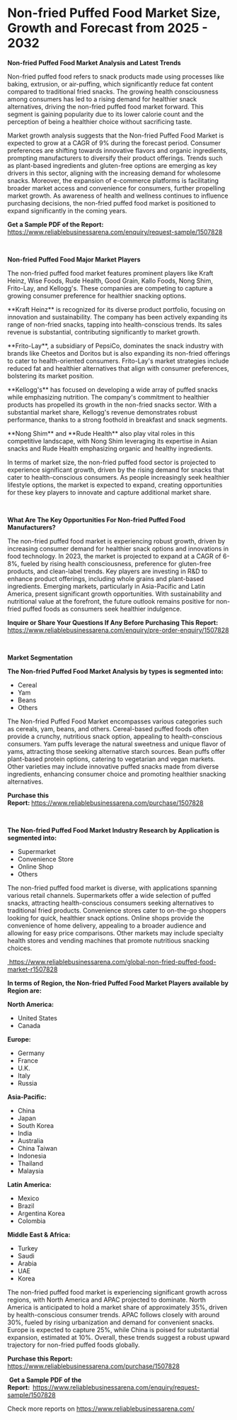 <p><h1>Non-fried Puffed Food Market Size, Growth and Forecast from 2025 - 2032</h1></p><p><strong>Non-fried Puffed Food Market Analysis and Latest Trends</strong></p>
<p><p>Non-fried puffed food refers to snack products made using processes like baking, extrusion, or air-puffing, which significantly reduce fat content compared to traditional fried snacks. The growing health consciousness among consumers has led to a rising demand for healthier snack alternatives, driving the non-fried puffed food market forward. This segment is gaining popularity due to its lower calorie count and the perception of being a healthier choice without sacrificing taste.</p><p>Market growth analysis suggests that the Non-fried Puffed Food Market is expected to grow at a CAGR of 9% during the forecast period. Consumer preferences are shifting towards innovative flavors and organic ingredients, prompting manufacturers to diversify their product offerings. Trends such as plant-based ingredients and gluten-free options are emerging as key drivers in this sector, aligning with the increasing demand for wholesome snacks. Moreover, the expansion of e-commerce platforms is facilitating broader market access and convenience for consumers, further propelling market growth. As awareness of health and wellness continues to influence purchasing decisions, the non-fried puffed food market is positioned to expand significantly in the coming years.</p></p>
<p><strong>Get a Sample PDF of the Report:&nbsp;</strong> <a href="https://www.reliablebusinessarena.com/enquiry/request-sample/1507828?utm_campaign=2928&utm_medium=2&utm_source=Github&utm_content=ia&utm_term=23032025&utm_id=non-fried-puffed-food">https://www.reliablebusinessarena.com/enquiry/request-sample/1507828</a></p>
<p>&nbsp;</p>
<p><strong>Non-fried Puffed Food Major Market Players</strong></p>
<p><p>The non-fried puffed food market features prominent players like Kraft Heinz, Wise Foods, Rude Health, Good Grain, Kallo Foods, Nong Shim, Frito-Lay, and Kellogg's. These companies are competing to capture a growing consumer preference for healthier snacking options. </p><p>**Kraft Heinz** is recognized for its diverse product portfolio, focusing on innovation and sustainability. The company has been actively expanding its range of non-fried snacks, tapping into health-conscious trends. Its sales revenue is substantial, contributing significantly to market growth.</p><p>**Frito-Lay**, a subsidiary of PepsiCo, dominates the snack industry with brands like Cheetos and Doritos but is also expanding its non-fried offerings to cater to health-oriented consumers. Frito-Lay's market strategies include reduced fat and healthier alternatives that align with consumer preferences, bolstering its market position.</p><p>**Kellogg's** has focused on developing a wide array of puffed snacks while emphasizing nutrition. The company's commitment to healthier products has propelled its growth in the non-fried snacks sector. With a substantial market share, Kellogg's revenue demonstrates robust performance, thanks to a strong foothold in breakfast and snack segments.</p><p>**Nong Shim** and **Rude Health** also play vital roles in this competitive landscape, with Nong Shim leveraging its expertise in Asian snacks and Rude Health emphasizing organic and healthy ingredients. </p><p>In terms of market size, the non-fried puffed food sector is projected to experience significant growth, driven by the rising demand for snacks that cater to health-conscious consumers. As people increasingly seek healthier lifestyle options, the market is expected to expand, creating opportunities for these key players to innovate and capture additional market share.</p></p>
<p>&nbsp;</p>
<p><strong>What Are The Key Opportunities For Non-fried Puffed Food Manufacturers?</strong></p>
<p><p>The non-fried puffed food market is experiencing robust growth, driven by increasing consumer demand for healthier snack options and innovations in food technology. In 2023, the market is projected to expand at a CAGR of 6-8%, fueled by rising health consciousness, preference for gluten-free products, and clean-label trends. Key players are investing in R&D to enhance product offerings, including whole grains and plant-based ingredients. Emerging markets, particularly in Asia-Pacific and Latin America, present significant growth opportunities. With sustainability and nutritional value at the forefront, the future outlook remains positive for non-fried puffed foods as consumers seek healthier indulgence.</p></p>
<p><strong>Inquire or Share Your Questions If Any Before Purchasing This Report:</strong> <a href="https://www.reliablebusinessarena.com/enquiry/pre-order-enquiry/1507828?utm_campaign=2928&utm_medium=2&utm_source=Github&utm_content=ia&utm_term=23032025&utm_id=non-fried-puffed-food">https://www.reliablebusinessarena.com/enquiry/pre-order-enquiry/1507828</a></p>
<p>&nbsp;</p>
<p><strong>Market Segmentation</strong></p>
<p><strong>The Non-fried Puffed Food Market Analysis by types is segmented into:</strong></p>
<p><ul><li>Cereal</li><li>Yam</li><li>Beans</li><li>Others</li></ul></p>
<p><p>The Non-fried Puffed Food Market encompasses various categories such as cereals, yam, beans, and others. Cereal-based puffed foods often provide a crunchy, nutritious snack option, appealing to health-conscious consumers. Yam puffs leverage the natural sweetness and unique flavor of yams, attracting those seeking alternative starch sources. Bean puffs offer plant-based protein options, catering to vegetarian and vegan markets. Other varieties may include innovative puffed snacks made from diverse ingredients, enhancing consumer choice and promoting healthier snacking alternatives.</p></p>
<p><strong>Purchase this Report:&nbsp;</strong><a href="https://www.reliablebusinessarena.com/purchase/1507828?utm_campaign=2928&utm_medium=2&utm_source=Github&utm_content=ia&utm_term=23032025&utm_id=non-fried-puffed-food">https://www.reliablebusinessarena.com/purchase/1507828</a></p>
<p>&nbsp;</p>
<p><strong>The Non-fried Puffed Food Market Industry Research by Application is segmented into:</strong></p>
<p><ul><li>Supermarket</li><li>Convenience Store</li><li>Online Shop</li><li>Others</li></ul></p>
<p><p>The non-fried puffed food market is diverse, with applications spanning various retail channels. Supermarkets offer a wide selection of puffed snacks, attracting health-conscious consumers seeking alternatives to traditional fried products. Convenience stores cater to on-the-go shoppers looking for quick, healthier snack options. Online shops provide the convenience of home delivery, appealing to a broader audience and allowing for easy price comparisons. Other markets may include specialty health stores and vending machines that promote nutritious snacking choices.</p></p>
<p><a href="https://www.reliablebusinessarena.com/global-non-fried-puffed-food-market-r1507828?utm_campaign=2928&utm_medium=2&utm_source=Github&utm_content=ia&utm_term=23032025&utm_id=non-fried-puffed-food">&nbsp;https://www.reliablebusinessarena.com/global-non-fried-puffed-food-market-r1507828</a></p>
<p><strong>In terms of Region, the Non-fried Puffed Food Market Players available by Region are:</strong></p>
<p>
    <p> <strong> North America: </strong>
        <ul>
            <li>United States</li>
            <li>Canada</li>
        </ul>
        </p> 
    <p> <strong> Europe: </strong>
        <ul>
            <li>Germany</li>
            <li>France</li>
            <li>U.K.</li>
            <li>Italy</li>
            <li>Russia</li>
        </ul>
        </p> 
    <p> <strong> Asia-Pacific: </strong>
        <ul>
            <li>China</li>
            <li>Japan</li>
            <li>South Korea</li>
            <li>India</li>
            <li>Australia</li>
            <li>China Taiwan</li>
            <li>Indonesia</li>
            <li>Thailand</li>
            <li>Malaysia</li>
        </ul>
        </p> 
    <p> <strong> Latin America: </strong>
        <ul>
            <li>Mexico</li>
            <li>Brazil</li>
            <li>Argentina Korea</li>
            <li>Colombia</li>
        </ul>
        </p> 
    <p> <strong> Middle East & Africa: </strong>
        <ul>
            <li>Turkey</li>
            <li>Saudi</li>
            <li>Arabia</li>
            <li>UAE</li>
            <li>Korea</li>
        </ul>
    </p>
    </p>
<p><p>The non-fried puffed food market is experiencing significant growth across regions, with North America and APAC projected to dominate. North America is anticipated to hold a market share of approximately 35%, driven by health-conscious consumer trends. APAC follows closely with around 30%, fueled by rising urbanization and demand for convenient snacks. Europe is expected to capture 25%, while China is poised for substantial expansion, estimated at 10%. Overall, these trends suggest a robust upward trajectory for non-fried puffed foods globally.</p></p>
<p><strong>Purchase this Report: </strong><a href="https://www.reliablebusinessarena.com/purchase/1507828?utm_campaign=2928&utm_medium=2&utm_source=Github&utm_content=ia&utm_term=23032025&utm_id=non-fried-puffed-food">https://www.reliablebusinessarena.com/purchase/1507828</a></p>
<p>&nbsp;<strong>Get a Sample PDF of the Report:&nbsp;&nbsp;</strong><a href="https://www.reliablebusinessarena.com/enquiry/request-sample/1507828?utm_campaign=2928&utm_medium=2&utm_source=Github&utm_content=ia&utm_term=23032025&utm_id=non-fried-puffed-food">https://www.reliablebusinessarena.com/enquiry/request-sample/1507828</a></p>
<p><strong></strong></p>
<p>Check more reports on <a href="https://www.reliablebusinessarena.com/?utm_campaign=2928&utm_medium=2&utm_source=Github&utm_content=ia&utm_term=23032025&utm_id=non-fried-puffed-food">https://www.reliablebusinessarena.com/</a></p>